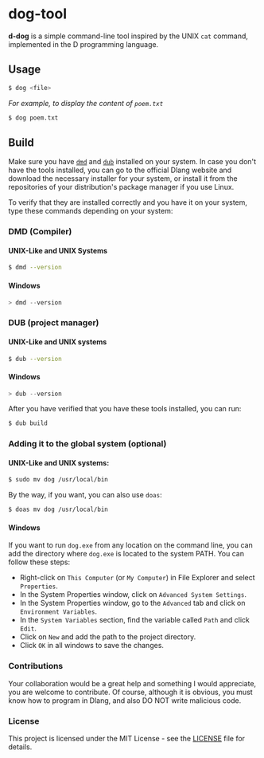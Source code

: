 # dog-tool

**d-dog** is a simple command-line tool inspired by the UNIX `cat` command, implemented in the D programming language.

## Usage

```bash
$ dog <file>
```

*For example, to display the content of `poem.txt`*
```bash
$ dog poem.txt
```

## Build
Make sure you have [`dmd`](https://dlang.org/download.html) and [`dub`](https://code.dlang.org) installed on your system.
In case you don't have the tools installed, you can go to the official Dlang website and download the necessary installer for your system, or install it from the repositories of your distribution's package manager if you use Linux.

To verify that they are installed correctly and you have it on your system, type these commands depending on your system:

### DMD (Compiler)

#### UNIX-Like and UNIX Systems
```bash
$ dmd --version
```

#### Windows
```powershell
> dmd --version
```

### DUB (project manager)

#### UNIX-Like and UNIX systems
```bash
$ dub --version
```

#### Windows
```powershell
> dub --version
```

After you have verified that you have these tools installed, you can run:
```bash
$ dub build
```

### Adding it to the global system (optional)

#### UNIX-Like and UNIX systems:

```bash
$ sudo mv dog /usr/local/bin
```
By the way, if you want, you can also use `doas`:
```bash
$ doas mv dog /usr/local/bin
```

#### Windows
If you want to run `dog.exe` from any location on the command line, you can add the directory where `dog.exe` is located to the system PATH. You can follow these steps:

* Right-click on `This Computer` (or `My Computer`) in File Explorer and select `Properties`.
* In the System Properties window, click on `Advanced System Settings`.
* In the System Properties window, go to the `Advanced` tab and click on `Environment Variables`.
* In the `System Variables` section, find the variable called `Path` and click `Edit`.
* Click on `New` and add the path to the project directory.
* Click `OK` in all windows to save the changes.

### Contributions
Your collaboration would be a great help and something I would appreciate, you are welcome to contribute. Of course, although it is obvious, you must know how to program in Dlang, and also DO NOT write malicious code.

### License
This project is licensed under the MIT License - see the [LICENSE](LICENSE) file for details.

